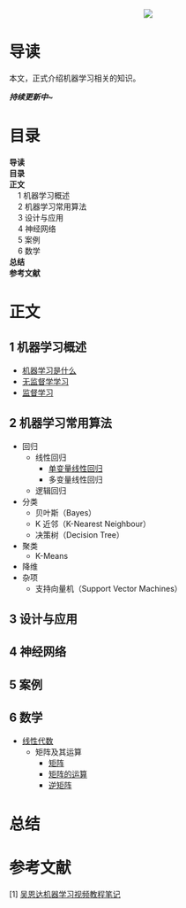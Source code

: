<div align="center"><img src="https://gitee.com/struggle3014/picBed/raw/master/name_code.png"></div>

# 导读

本文，正式介绍机器学习相关的知识。

***持续更新中~***



# 目录

<nav>
<a href='#导读' style='text-decoration:none;font-weight:bolder'>导读</a><br/>
<a href='#目录' style='text-decoration:none;font-weight:bolder'>目录</a><br/>
<a href='#正文' style='text-decoration:none;font-weight:bolder'>正文</a><br/>
&nbsp;&nbsp;&nbsp;&nbsp;<a href='#1 机器学习概述' style='text-decoration:none;${border-style}'>1 机器学习概述</a><br/>
&nbsp;&nbsp;&nbsp;&nbsp;<a href='#2 机器学习常用算法' style='text-decoration:none;${border-style}'>2 机器学习常用算法</a><br/>
&nbsp;&nbsp;&nbsp;&nbsp;<a href='#3 设计与应用' style='text-decoration:none;${border-style}'>3 设计与应用</a><br/>
&nbsp;&nbsp;&nbsp;&nbsp;<a href='#4 神经网络' style='text-decoration:none;${border-style}'>4 神经网络</a><br/>
&nbsp;&nbsp;&nbsp;&nbsp;<a href='#5 案例' style='text-decoration:none;${border-style}'>5 案例</a><br/>
&nbsp;&nbsp;&nbsp;&nbsp;<a href='#6 数学' style='text-decoration:none;${border-style}'>6 数学</a><br/>
<a href='#总结' style='text-decoration:none;font-weight:bolder'>总结</a><br/>
<a href='#参考文献' style='text-decoration:none;font-weight:bolder'>参考文献</a><br/>
</nav>

# 正文

## 1 机器学习概述

* [机器学习是什么](./概述/机器学习是什么.md)
* [无监督学学习](./概述/无监督学习.md)
* [监督学习](./概述/监督学习.md)

## 2 机器学习常用算法

* 回归
  * 线性回归
    * [单变量线性回归](./常用算法/单变量线性回归.md)
    * 多变量线性回归
  * 逻辑回归
* 分类
  * 贝叶斯（Bayes）
  * K 近邻（K-Nearest Neighbour）
  * 决策树（Decision Tree）
* 聚类
  * K-Means
* 降维
* 杂项
  * 支持向量机（Support Vector Machines）

## 3 设计与应用



## 4 神经网络



## 5 案例



## 6 数学

* [线性代数](./数学/线性代数/线性代数.md)
  * 矩阵及其运算
    * [矩阵](./数学/线性代数/矩阵及其运算/矩阵.md)
    * [矩阵的运算](./数学/线性代数/矩阵及其运算/矩阵的运算.md)
    * [逆矩阵](./数学/线性代数/矩阵及其运算/逆矩阵.md)





# 总结



# 参考文献

[1] [吴恩达机器学习视频教程笔记](https://github.com/fengdu78/Coursera-ML-AndrewNg-Notes)